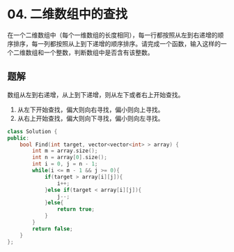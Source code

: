 # 04. 二维数组中的查找

在一个二维数组中（每个一维数组的长度相同），每一行都按照从左到右递增的顺序排序，每一列都按照从上到下递增的顺序排序。请完成一个函数，输入这样的一个二维数组和一个整数，判断数组中是否含有该整数。

## 题解

数组从左到右递增，从上到下递增，则从左下或者右上开始查找。

1. 从左下开始查找，偏大则向右寻找，偏小则向上寻找。
2. 从右上开始查找，偏大则向下寻找，偏小则向左寻找。 

```cpp
class Solution {
public:
    bool Find(int target, vector<vector<int> > array) {
        int m = array.size();
        int n = array[0].size();
        int i = 0, j = n - 1;
        while(i <= m - 1 && j >= 0){
            if(target > array[i][j]){
                i++;
            }else if(target < array[i][j]){
                j--;
            }else{
                return true;
            }
        }
        return false;
    }
};
```
